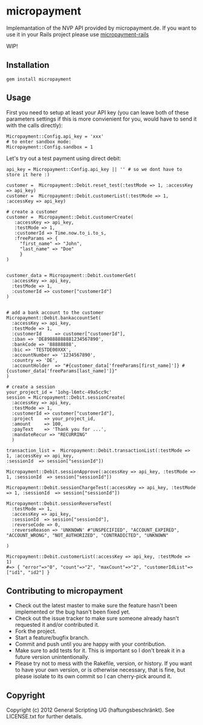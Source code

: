 # micropayment

Implemantation of the NVP API provided by micropayment.de.
If you want to use it in your Rails project please use [micropayment-rails](https://github.com/GeneralScripting/micropayment-rails)


WIP!

## Installation

    gem install micropayment

## Usage

First you need to setup at least your API key
(you can leave both of these parameters settings if this is more convienient for you,
 would have to send it with the calls directly):

    Micropayment::Config.api_key = 'xxx'
    # to enter sandbox mode:
    Micropayment::Config.sandbox = 1

Let's try out a test payment using direct debit:

```
api_key = Micropayment::Config.api_key || '' # so we dont have to store it here :) 

customer =  Micropayment::Debit.reset_test(:testMode => 1, :accessKey => api_key)
customer =  Micropayment::Debit.customerList(:testMode => 1, :accessKey => api_key)

# create a customer
customer =  Micropayment::Debit.customerCreate(
   :accessKey => api_key,
   :testMode => 1, 
   :customerId => Time.now.to_i.to_s, 
   :freeParams => {
     "first_name" => "John", 
     "last_name" => "Doe"
     }
)


customer_data = Micropayment::Debit.customerGet(  
  :accessKey => api_key,
  :testMode => 1,
  :customerId => customer["customerId"]
)


# add a bank account to the customer
Micropayment::Debit.bankaccountSet(
  :accessKey => api_key,
  :testMode => 1, 
  :customerId     => customer["customerId"],
  :iban => 'DE89888888881234567890', 
  :bankCode => '88888888',
  :bic => 'TESTDE00XXX',
  :accountNumber => '1234567890',
  :country => 'DE',
  :accountHolder  => "#{customer_data['freeParams[first_name]']} #{customer_data['freeParams[last_name]']}"
)

# create a session
your_project_id = '1ohg-l6mtc-49a5cc9c' 
session = Micropayment::Debit.sessionCreate(
  :accessKey => api_key,
  :testMode => 1, 
  :customerId => customer["customerId"],
  :project    => your_project_id,
  :amount     => 100,
  :payText    => 'Thank you for ...',
  :mandateRecur => "RECURRING"
  )

transaction_list =  Micropayment::Debit.transactionList(:testMode => 1, :accessKey => api_key, 
:sessionId  => session["sessionId"])

Micropayment::Debit.sessionApprove(:accessKey => api_key, :testMode => 1, :sessionId  => session["sessionId"])

Micropayment::Debit.sessionChargeTest(:accessKey => api_key, :testMode => 1, :sessionId  => session["sessionId"])

Micropayment::Debit.sessionReverseTest(
  :testMode => 1, 
  :accessKey => api_key, 
  :sessionId  => session["sessionId"],
  :reverseCode => 0,
  :reverseReason => 'UNKNOWN' #"UNSPECIFIED", "ACCOUNT_EXPIRED", "ACCOUNT_WRONG", "NOT_AUTHORIZED", "CONTRADICTED", "UNKNOWN"

)
```

```
Micropayment::Debit.customerList(:accessKey => api_key, :testMode => 1)
#=> { "error"=>"0", "count"=>"2", "maxCount"=>"2", "customerIdList"=>["id1", "id2"] }
```


## Contributing to micropayment
 
* Check out the latest master to make sure the feature hasn't been implemented or the bug hasn't been fixed yet.
* Check out the issue tracker to make sure someone already hasn't requested it and/or contributed it.
* Fork the project.
* Start a feature/bugfix branch.
* Commit and push until you are happy with your contribution.
* Make sure to add tests for it. This is important so I don't break it in a future version unintentionally.
* Please try not to mess with the Rakefile, version, or history. If you want to have your own version, or is otherwise necessary, that is fine, but please isolate to its own commit so I can cherry-pick around it.

## Copyright

Copyright (c) 2012 General Scripting UG (haftungsbeschränkt). See LICENSE.txt for further details.

